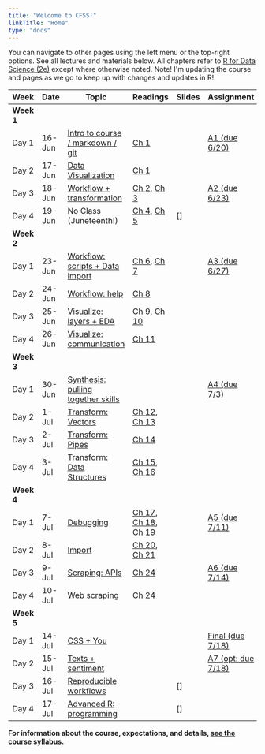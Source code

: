 ```yaml
---
title: "Welcome to CFSS!"
linkTitle: "Home"
type: "docs"
---
```


You can navigate to other pages using the left menu or the top-right options. See all lectures and materials below. All chapters refer to [R for Data Science (2e)](https://r4ds.hadley.nz/) except where otherwise noted.  Note! I'm updating the course and pages as we go to keep up with changes and updates in R!

|    Week    | Date   | Topic   | Readings      | Slides | Assignment         |
|---------------|--------|------------------------------------|---------------|--------|--------------------|
| **Week 1**    |        |                                    |               |        |                    |
| Day 1         | 16-Jun | [Intro to course / markdown / git](schedule/11-intro/)   | [Ch 1](https://r4ds.hadley.nz/data-visualize.html)          |   [<i class="fa-solid fa-person-chalkboard"></i>](slides/intro)     | [A1 (due 6/20)](/assignments/edit-readme/)      |
| Day 2         | 17-Jun | [Data Visualization](schedule/12-grammar-of-graphics)                 | [Ch 1](https://r4ds.hadley.nz/data-visualize.html)   |    [<i class="fa-solid fa-person-chalkboard"></i>](slides/12-visualizations-and-the-grammar-of-graphics)      |                    |
| Day 3         | 18-Jun | [Workflow + transformation](schedule/13-data-transformation)          | [Ch 2](https://r4ds.hadley.nz/workflow-basics.html), [Ch 3](https://r4ds.hadley.nz/data-transform.html)        |     [<i class="fa-solid fa-person-chalkboard"></i>](slides/13-data-transformation)      | [A2 (due 6/23)](/assignments/explore-data/)    |
| Day 4         | 19-Jun | No Class (Juneteenth!)            | [Ch 4](https://r4ds.hadley.nz/workflow-style.html), [Ch 5](https://r4ds.hadley.nz/data-tidy.html)       |     [<i class="fa-solid fa-person-chalkboard"></i>]     |                    |
| **Week 2**    |        |                                    |               |        |                    |
| Day 1         | 23-Jun | [Workflow: scripts + Data import](schedule/21-exploratory-data-analysis)     | [Ch 6](https://r4ds.hadley.nz/workflow-scripts.html), [Ch 7](https://r4ds.hadley.nz/data-import.html)       |   [<i class="fa-solid fa-person-chalkboard"></i>](slides/21-exploratory-data-analysis)        | [A3 (due 6/27)](/assignments/wrangle-data/)     |
| Day 2         | 24-Jun | [Workflow: help]()            | [Ch 8](https://r4ds.hadley.nz/workflow-help.html)          |    [<i class="fa-solid fa-person-chalkboard"></i>](slides/22-data-wrangling-tidy-dat)       |                    |
| Day 3         | 25-Jun | [Visualize: layers + EDA](schedule/22-tidy-data)           | [Ch 9](https://r4ds.hadley.nz/layers.html), [Ch 10](https://r4ds.hadley.nz/EDA.html)      |    [<i class="fa-solid fa-person-chalkboard"></i>](slides/23-data-wrangling-relational-data-and-factors)       |                    |
| Day 4         | 26-Jun | [Visualize: communication](schedule/23-relational-data-factors)         | [Ch 11](https://r4ds.hadley.nz/communication.html)         |    [<i class="fa-solid fa-person-chalkboard"></i>](slides/24-vectors-and-iteration)       |                    |
| **Week 3**    |        |                                    |               |        |                    |
| Day 1         | 30-Jun | [Synthesis: pulling together skills]()  |               |    [<i class="fa-solid fa-person-chalkboard"></i>](slides/31-pipes-and-functions-in-r)       |[ A4 (due 7/3)](/assignments/programming/)      |
| Day 2         | 1-Jul  | [Transform: Vectors](schedule/24-vectors-iteration)                           | [Ch 12](https://r4ds.hadley.nz/logicals.html), [Ch 13](https://r4ds.hadley.nz/numbers.html)     |     [<i class="fa-solid fa-person-chalkboard"></i>](slides/32-debugging-and-defensive-programming)      |                    |
| Day 3         | 2-Jul  | [Transform: Pipes](schedule/31-pipes-functions)                           | [Ch 14](https://r4ds.hadley.nz/strings.html)         |     [<i class="fa-solid fa-person-chalkboard"></i>](slides/33-data-structures)      |                    |
| Day 4         | 3-Jul  | [Transform: Data Structures](33-data-structures)                           | [Ch 15](https://r4ds.hadley.nz/regexps.html), [Ch 16](https://r4ds.hadley.nz/factors.html)     |    [<i class="fa-solid fa-person-chalkboard"></i>](slides/34-reproducible-workflow)       |                    |
| **Week   4**  |        |                                    |               |        |                    |
| Day 1         | 7-Jul  | [Debugging](schedule/32-debugging)                          | [Ch 17](https://r4ds.hadley.nz/datetimes.html), [Ch 18](https://r4ds.hadley.nz/missing-values.html), [Ch 19](https://r4ds.hadley.nz/joins.html) |     [<i class="fa-solid fa-person-chalkboard"></i>](slides/41-reproducible-examples-and-git)      | [A5 (due 7/11)](/assignments/debugging-rmarkdown/)      |
| Day 2         | 8-Jul  | [Import](schedule/)                             | [Ch 20](https://r4ds.hadley.nz/spreadsheets.html), [Ch 21](https://r4ds.hadley.nz/databases.html)     |   [<i class="fa-solid fa-person-chalkboard"></i>](slides/42-a-deep-dive-into-r-markdown)    |                    |
| Day 3         | 9-Jul  | [Scraping: APIs](schedule/43-application-program-interface)                               | [Ch 24](https://r4ds.hadley.nz/webscraping.html)         |    [<i class="fa-solid fa-person-chalkboard"></i>](slides/43-getting-data-from-the-web-api-access)     | [A6 (due 7/14)](/assignments/webdata/)      |
| Day 4         | 10-Jul | [Web scraping](schedule/44-web-scraping)                       | [Ch 24](https://r4ds.hadley.nz/webscraping.html)   |    [<i class="fa-solid fa-person-chalkboard"></i>](slides/44-getting-data-from-the-web-scraping)    |                    |
| **Week 5**    |        |                                    |               |        |                    |
| Day 1         | 14-Jul | [CSS + You]()               |               |   [<i class="fa-solid fa-person-chalkboard"></i>](slides/51-text-analysis-classification-and-topic-modeling)     | [Final (due 7/18)](/assignments/reproducible-research/)  |
| Day 2         | 15-Jul | [Texts + sentiment](schedule/51-text-data)                 |               |    [<i class="fa-solid fa-person-chalkboard"></i>](slides/52-text-analysis-fundamentals-and-sentiment-analysis)     | [A7 (opt: due 7/18)](/assignments/text-analysis/) |
| Day 3         | 16-Jul | [Reproducible workflows](schedule/54-reproducible-workflow)             |               |    [<i class="fa-solid fa-person-chalkboard"></i>]     |                    |
| Day 4         | 17-Jul | [Advanced R: programming](schedule/)           |               |    [<i class="fa-solid fa-person-chalkboard"></i>]     |                    |



**For information about the course, expectations, and details, [see the course syllabus](/syllabus).**


